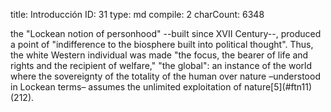 title:          Introducción
ID:             31
type:           md
compile:        2
charCount:      6348


<!-- En principio "antropoceno decolonial" parece un oxímoron. En la conversación escolar --y mucho más en la conversación activista-- sobre los modos en que la agencia geológica humana atenta contra la vida en el planeta, la agencia "decolonial" se presenta como su contraparte e incluso como su antídoto [nota: ejemplos]. Y esto es así, precisamente, debido a las tensiones, los problemas y las injusticias que condensa el término acuñado por Paul Cruzen en [año]. Como han indicado Donna Haraway y Jason Moore entre otros[nota: ejemplos]: atribuir a la especie humana como conjunto abstracto la emergencia y adopción de los modos de producción, movilidad y consumo que amenazan la habitabilidad de la Tierra desdibuja el carácter histórico de estos modos. Particularmente, invisibiliza las relaciones de opresión e inequidad en que se fundó el modelo civilizatorio que hoy está en crisis. Y son precisamente las sociedades, pueblos, etnias, géneros y territorios sistemáticamente espoliados por la colonialidad --esto es: aquellos que se des-colonizan-- los que más problemático resulta homologar, bajo el vago "antropos", como agentes de la catástrofe.

Para disipar la vaguedad histórica que supone la idea de "antropoceno", Moore y Haraway han propuesto términos que politizan la agencia geohumana: "capitaloceno" [definición] y "plantacionceno" [definición]. Ambos términos enfatizan la colonialidad como fundación del modelo civilizatorio, particularmente los períodos conocidos en la historiografía como Columbian Exchange y Atlantic Slave Trade [referencias]. Durante este período Europa se apropió del continente americano y el Caribe, redujo su población superviviente a la servidumbre y estableció la trata masiva de personas, al tiempo que creaba el "humanismo" y la noción identitaria europea [nota:  Haraway, Moore, ¿Said?, Dussell]. Fue durante el Atlantic Slave Trade que, según Dipesh Chakrabarty -->  the "Lockean notion of personhood" --built since XVII Century--, produced a point of "indifference to the biosphere built into political thought". Thus, the white Western individual was made "the focus, the bearer of life and rights and the recipient of welfare,"<!-- De ese modo se gesta lo que el historiador indio llama --> "the global": an instance of the world where the sovereignty of the totality of the human over nature –understood in Lockean terms– assumes the unlimited exploitation of nature[5](#ftn11) (212). 

<!-- Como se sabe, el ensayo de Chakrabarty ha sido uno de los más influyentes para acuñar y definir el "antropoceno" en las humanidades [referencia]. Sin embargo, su historización de la agencia geohumana también presenta un muy buen caso para quienes proponen la controversia nominal. Como nos recuerdan @MooreSeven: el mismo escocés que estableció la "notion of personhood" fue artífice de [una legislación esclavista en USA]. Es decir, Locke fue una suerte de doble agente del "antropoceno": por un lado fue teórico del mastery humano sobre la naturaleza, y por otro fue legislador que habilitó y fijó el mastery de unos humanos sobre otros. Esta doble agencia muestra in a nutshell la contradicción fundamental del "antropoceno" y es que la soberanía ilimitada del "humano" sobre la "naturaleza" pasaba por --o se fundaba en-- la soberanía ilimitada de ciertos miembros de la especie sobre el cuerpo de los demás. La condición de posibilidad de lo "global" como polo opuesto a una naturaleza infinitamente explotable fue excluir categorialmente a la mayor parte de la especie de lo "global", para entonces situarla del "lado" de la naturaleza. 

El término "antropoceno" expone una dimensión del problema de la agencia geohumana que no se excluye sino se complementa con los que expone determinado modo de producción. Porque las relaciones de opresión, inequidad e injusticia en que estos se sostienen, se fundaron sobre el establecimiento de la humanidad --del "antropos"-- como un club exclusivo. Un club que tenía derecho natural a la explotación ilimitada del resto de las existencias, fueran homo-sapiens o no. La noción de "atropoceno decolonial" responde a esa dimensión del problema geohumano: el del límite entre unos miembros de la especie y otros. En este paper me aproximo a un período en que ese límite entró en una crisis irreversible. Me refiero al período que [nombre] @ThurnerIntro llama Primera Ola de Descolonización. A contrapelo del discurso dominante en el "giro decolonial", @ThurnerIntro propone [autocita]. Bajo esa misma premisa, me aproximo a tres textos de Simón Bolívar para caracterizar su concepto de límite entre humanidad y naturaleza en diálogo intertextual con Alejandro de Humboldt: *Mi delirio sobre el Chimborazo* (1824), *Manifiesto de Carúpano* (1814) y el *Decreto de abolición de la esclavitud* (1816). 

Por su carga paisajística y una mención manifiesta a Humboldt, el *Delirio* ha sido tradicionalmente el lugar de partida para caracterizar el concepto de naturaleza en Bolívar [nota: ejemplos incluyendo LEAR]. Se trata de un poema en prosa en el que la voz poética alucina un viaje etéreo desde la desembocadura del río Orinoco --que atraviesa la llanura venezolana y colombiana-- hasta el volcán del Chimborazo en Ecuador. La voz dice que deja atrás "las huellas de Humboldt", aludiendo la expedición al volcán que Humboldt no completó --y que Bolívar no inició [referencia]. Yo parto de este intertexto con Humboldt para ampliar y politizar la naturaleza bolivariana. Para esto señalo la prevalencia de tropos y ecos humboldtianos en el *Manifiesto*: un texto de derrota en el que Bolívar deja proliferar una serie de epítetos dicotómicos que reducen a sus adversarios y compatriotas a bestias, al tiempo que los reconoce como "hermanos". Analizo las correspondencias de este texto con el capítulo sobre los llanos en *Views of Nature* de Humboldt, y a partir de ellas indico la crisis de los límites lockeanos entre humanidad y naturaleza en la escritura bolivariana. 

Con esta contribución me propongo reconocer en la tradición escrita de la P.O.D. el proceso de ampliación revolucionaria del ámbito de lo "global" hacia todos los miembros de la especie. Y al final sugiero la resonancia que esta consideración puede tener con las discusiones contemporáneas sobre la agencia geohumana y el rol de los países del Sur Global en la mitigación de la catástrofe.